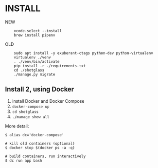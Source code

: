 # INSTALL

NEW
```
    xcode-select --install
    brew install pipenv
```

OLD
```
    sudo apt install -y exuberant-ctags python-dev python-virtualenv
    virtualenv ./venv
    . ./venv/bin/activate
    pip install -r ./requirements.txt
    cd ./shotglass
    ./manage.py migrate
```

## Install 2, using Docker

1. install Docker and Docker Compose
2. `docker-compose up`
3. `cd shotglass`
4. `./manage show all`

More detail:
```
$ alias dc='docker-compose'

# kill old containers (optional)
$ docker stop $(docker ps -a -q)

# build containers, run interactively
$ dc run app bash
```

